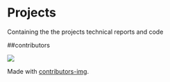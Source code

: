 # Projects
Containing the the projects technical reports and code

##contributors
<!-- Copy-paste in your Readme.md file -->

<a href = "https://github.com/Osama-Elzekred/Projects/graphs/contributors">
  <img src = "https://contrib.rocks/image?repo = GitHub_username/repository_name"/>
</a>

Made with [contributors-img](https://contrib.rocks).
